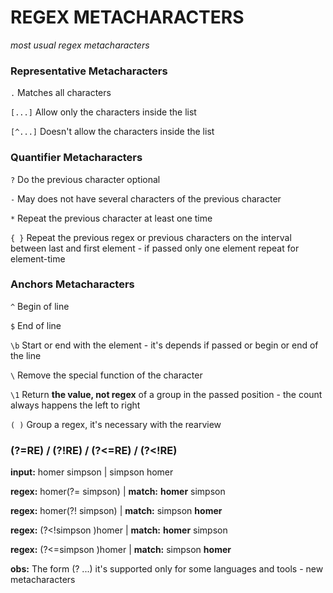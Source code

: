 # REGEX METACHARACTERS

_most usual regex metacharacters_

### Representative Metacharacters

`.` Matches all characters

`[...]` Allow only the characters inside the list

`[^...]` Doesn't allow the characters inside the list

### Quantifier Metacharacters

`?` Do the previous character optional

`-` May does not have several characters of the previous character

`*` Repeat the previous character at least one time

`{ }` Repeat the previous regex or previous characters on the interval between
last and first element - if passed only one element repeat for element-time

### Anchors Metacharacters

`^` Begin of line

`$` End of line

`\b` Start or end with the element - it's depends if passed or begin or end of the line

`\` Remove the special function of the character

`\1` Return **the value, not regex** of a group in the passed position - the count always happens the left to right

`( )` Group a regex, it's necessary with the rearview

### (?=RE) / (?!RE) / (?<=RE) / (?<!RE)

**input:** homer simpson | simpson homer

**regex:** homer(?= simpson) | **match:** **homer** simpson

**regex:** homer(?! simpson) | **match:** simpson **homer**

**regex:** (?<!simpson )homer | **match:** **homer** simpson

**regex:** (?<=simpson )homer | **match:** simpson **homer**

**obs:** The form (? ...) it's supported only for some languages and tools - new metacharacters

